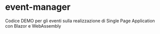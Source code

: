 # event-manager
Codice DEMO per gli eventi sulla realizzazione di Single Page Application con Blazor e WebAssembly
